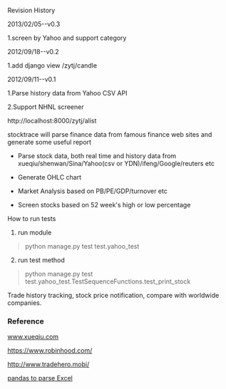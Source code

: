 Revision History

2013/02/05--v0.3

1.screen by Yahoo and support category

2012/09/18--v0.2

1.add django view /zytj/candle

2012/09/11--v0.1

1.Parse history data from Yahoo CSV API

2.Support NHNL screener

http://localhost:8000/zytj/alist

stocktrace will parse finance data from famous finance web sites and generate some useful report

* Parse stock data, both real time and history data from xueqiu/shenwan/Sina/Yahoo(csv or YDN)/ifeng/Google/reuters etc

* Generate OHLC chart

* Market Analysis based on PB/PE/GDP/turnover etc

* Screen stocks based on 52 week's high or low percentage


How to run tests

1. run module

> python manage.py test test.yahoo_test

2. run test method

> python manage.py test test.yahoo_test.TestSequenceFunctions.test_print_stock



Trade history tracking, stock price notification, compare with worldwide companies.  

### Reference

www.xueqiu.com

https://www.robinhood.com/

http://www.tradehero.mobi/

[pandas to parse Excel](http://pbpython.com/excel-pandas-comp.html)





